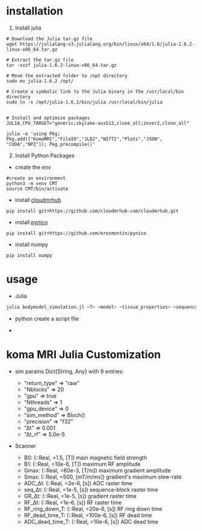 # installation
1.  Install julia

```
# Download the Julia tar.gz file
wget https://julialang-s3.julialang.org/bin/linux/x64/1.6/julia-1.6.2-linux-x86_64.tar.gz

# Extract the tar.gz file
tar -xvzf julia-1.6.2-linux-x86_64.tar.gz

# Move the extracted folder to /opt directory
sudo mv julia-1.6.2 /opt/

# Create a symbolic link to the Julia binary in the /usr/local/bin directory
sudo ln -s /opt/julia-1.6.2/bin/julia /usr/local/bin/julia


# Install and optimize packages
JULIA_CPU_TARGET="generic;skylake-avx512,clone_all;znver2,clone_all"

julia -e 'using Pkg; Pkg.add(["KomaMRI","FileIO","JLD2","NIfTI","Plots","JSON", "CUDA","NPZ"]); Pkg.precompile()'
```

2. Install Python Packages
- create the env

```
#create an environment 
python3 -m venv CMT
source CMT/bin/activate
````

- install [cloudmrhub](https://github.com/cloudmrhub-com/cloudmrhub)
```
pip install git+https://github.com/cloudmrhub-com/cloudmrhub.git

```



- install [pynico](https://github.com/erosmontin/pynico)


```
pip install git+https://github.com/erosmontin/pynico

```

- install numpy
```
pip install numpy
```

# usage 
- Julia 
```julia
julia bodymodel_simulation.jl <T> <model> <tissue_properties> <sequence> <saving_directory> <slice>
```

- python create a script file

- 


# koma MRI Julia Customization 

- sim params
Dict{String, Any} with 9 entries:
  -  "return_type" => "raw"
  - "Nblocks"     => 20
  - "gpu"         => true
  - "Nthreads"    => 1
  - "gpu_device"  => 0
  - "sim_method"  => Bloch()
  - "precision"   => "f32"
  - "Δt"          => 0.001
  - "Δt_rf"       => 5.0e-5


- Scanner

  -  B0: (::Real, =1.5, [T]) main magnetic field strength
  - B1: (::Real, =10e-6, [T]) maximum RF amplitude
  - Gmax: (::Real, =60e-3, [T/m]) maximum gradient amplitude
  - Smax: (::Real, =500, [mT/m/ms]) gradient's maximum slew-rate
  - ADC_Δt: (::Real, =2e-6, [s]) ADC raster time
  - seq_Δt: (::Real, =1e-5, [s]) sequence-block raster time
  - GR_Δt: (::Real, =1e-5, [s]) gradient raster time
  - RF_Δt: (::Real, =1e-6, [s]) RF raster time
  - RF_ring_down_T: (::Real, =20e-6, [s]) RF ring down time
  - RF_dead_time_T: (::Real, =100e-6, [s]) RF dead time
  - ADC_dead_time_T: (::Real, =10e-6, [s]) ADC dead time



